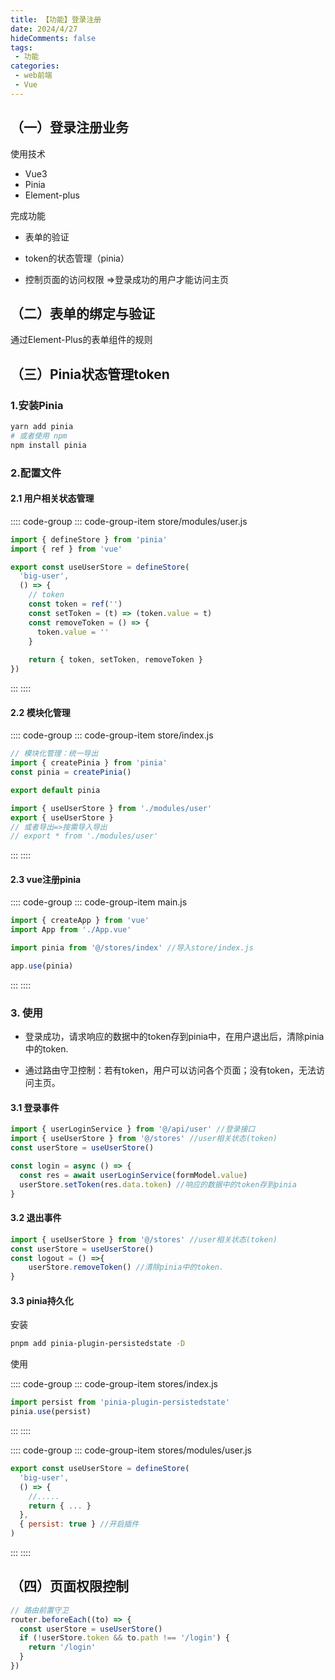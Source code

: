 ```yaml
---
title: 【功能】登录注册
date: 2024/4/27
hideComments: false
tags:
 - 功能
categories:
 - web前端
 - Vue
---
```

## （一）登录注册业务

使用技术

+ Vue3
+ Pinia
+ Element-plus

完成功能

+ 表单的验证
+ token的状态管理（pinia）

+ 控制页面的访问权限 =>登录成功的用户才能访问主页

## （二）表单的绑定与验证

通过Element-Plus的表单组件的规则

## （三）Pinia状态管理token

### 1.安装Pinia
```bash
yarn add pinia
# 或者使用 npm
npm install pinia
```

### 2.配置文件

#### 2.1 用户相关状态管理



:::: code-group
::: code-group-item store/modules/user.js
```javascript
import { defineStore } from 'pinia'
import { ref } from 'vue'

export const useUserStore = defineStore(
  'big-user',
  () => {
    // token
    const token = ref('')
    const setToken = (t) => (token.value = t)
    const removeToken = () => {
      token.value = ''
    }
   
    return { token, setToken, removeToken }
})

```
:::
::::
#### 2.2 模块化管理

:::: code-group
::: code-group-item store/index.js
```javascript
// 模块化管理：统一导出
import { createPinia } from 'pinia'
const pinia = createPinia()

export default pinia

import { useUserStore } from './modules/user'
export { useUserStore }
// 或者导出=>按需导入导出
// export * from './modules/user'
```
:::
:::: 
#### 2.3 vue注册pinia

:::: code-group
::: code-group-item main.js
```javascript
import { createApp } from 'vue'
import App from './App.vue'

import pinia from '@/stores/index' //导入store/index.js

app.use(pinia)
```
::: 
:::: 

### 3. 使用

+ 登录成功，请求响应的数据中的token存到pinia中，在用户退出后，清除pinia中的token.

+ 通过路由守卫控制：若有token，用户可以访问各个页面；没有token，无法访问主页。

#### 3.1 登录事件

```javascript
import { userLoginService } from '@/api/user' //登录接口
import { useUserStore } from '@/stores' //user相关状态(token)
const userStore = useUserStore()

const login = async () => {
  const res = await userLoginService(formModel.value)
  userStore.setToken(res.data.token) //响应的数据中的token存到pinia
}
```

#### 3.2 退出事件

```javascript
import { useUserStore } from '@/stores' //user相关状态(token)
const userStore = useUserStore()
const logout = () =>{
    userStore.removeToken() //清除pinia中的token.
}
```

#### 3.3 pinia持久化

安装

```bash
pnpm add pinia-plugin-persistedstate -D
```

使用


:::: code-group
::: code-group-item stores/index.js
```javascript
import persist from 'pinia-plugin-persistedstate'
pinia.use(persist)
```
:::
::::

:::: code-group
::: code-group-item stores/modules/user.js
```javascript
export const useUserStore = defineStore(
  'big-user',
  () => {
    //.....
    return { ... }
  },
  { persist: true } //开启插件
)
```
:::
::::

## （四）页面权限控制

```javascript
// 路由前置守卫
router.beforeEach((to) => {
  const userStore = useUserStore()
  if (!userStore.token && to.path !== '/login') {
    return '/login'
  }
})
```

